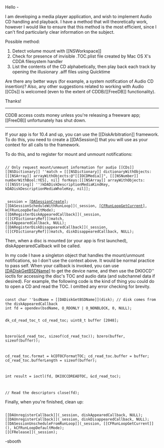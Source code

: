 

Hello -


I am developing a media player application, and wish to implement Audio CD handling and playback. I have a method that will theoretically work, however I would like to ensure that this method is the most efficient, since I can't find particularly clear information on the subject.


Possible method:
1. Detect volume mount with [[NSWorkspace]]
2. Check for presence of invisible .TOC.plist file created by Mac OS X's CDDA filesystem handler
3. List the contents of the CD alphabetically, then play back each track by opening the illusionary .aiff files using Quicktime


Are there any better ways (for example, a system notification of Audio CD insertion)? Also, any other suggestions related to working with Audio [[CDs]] is welcomed (even to the extent of CDDB/[[FreeDB]] functionality).

Thanks!

----
CDDB access costs money unless you're releasing a freeware app; [[FreeDB]] unfortunately has shut down.

----

If your app is for 10.4 and up, you can use the [[DiskArbitration]] framework.  To do this, you need to create a [[DASession]] that you will use as your context for all calls to the framework.

To do this, and to register for mount and unmount notifications:

<code>
// Only request mount/unmount information for audio [[CDs]]
[[NSDictionary]] ''match = [[[NSDictionary]] dictionaryWithObjects:[[[NSArray]] arrayWithObjects:@"[[IOCDMedia]]", [[[NSNumber]] numberWithBool:YES], nil] forKeys:[[[NSArray]] arrayWithObjects:([[NSString]] '')kDADiskDescriptionMediaKindKey, kDADiskDescriptionMediaWholeKey, nil]];
		
_session = [[DASessionCreate]](kCFAllocatorDefault);
[[DASessionScheduleWithRunLoop]](_session, [[CFRunLoopGetCurrent]](), kCFRunLoopDefaultMode);
[[DARegisterDiskAppearedCallback]](_session, ([[CFDictionaryRef]])match, diskAppearedCallback, NULL);
[[DARegisterDiskDisappearedCallback]](_session, ([[CFDictionaryRef]])match, diskDisappearedCallback, NULL);
</code>

Then, when a disc is mounted (or your app is first launched), diskApperaredCallback will be called.

In my code I have a singleton object that handles the mount/unmount notifications, so I don't use the context above.  It would be normal practice to pass self.  When your callback is invoked, you can use [[DADiskGetBSDName]]() to get the device name, and then use the DKIOCD'' ioctls for accessing the disc's TOC and audio data (and subchannel data if desired).  For example, the following code is the kind of thing you could do to open a CD and read the TOC.  I omitted any error checking for brevity.

<code>
const char ''bsdName = [[DADiskGetBSDName]](disk); // disk comes from the diskAppearedCallback
int fd = opendev(bsdName, O_RDONLY | O_NONBLOCK, 0, NULL);

dk_cd_read_toc_t cd_read_toc;
uint8_t buffer [2048];
	
bzero(&cd_read_toc, sizeof(cd_read_toc));
bzero(buffer, sizeof(buffer));
	
cd_read_toc.format = kCDTOCFormatTOC;
cd_read_toc.buffer = buffer;
cd_read_toc.bufferLength = sizeof(buffer);
	
int result = ioctl(fd, DKIOCCDREADTOC, &cd_read_toc);

// Read the descriptors
close(fd);
</code>

Finally, when you're finished, clean up:

<code>
[[DAUnregisterCallback]](_session, diskAppearedCallback, NULL);
[[DAUnregisterCallback]](_session, diskDisappearedCallback, NULL);
[[DASessionUnscheduleFromRunLoop]](_session, [[CFRunLoopGetCurrent]](), kCFRunLoopDefaultMode);
[[CFRelease]](_session);
</code>

-sbooth